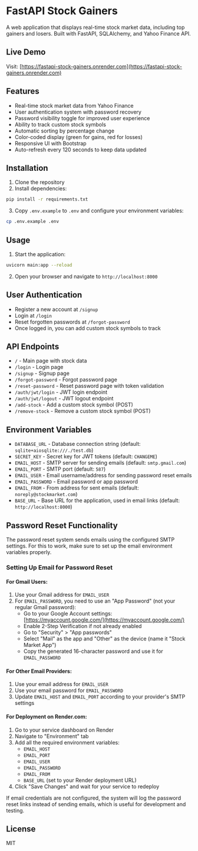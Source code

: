 # FastAPI Stock Gainers

A web application that displays real-time stock market data, including top gainers and losers. Built with FastAPI, SQLAlchemy, and Yahoo Finance API.

## Live Demo

Visit: [https://fastapi-stock-gainers.onrender.com](https://fastapi-stock-gainers.onrender.com)

## Features

- Real-time stock market data from Yahoo Finance
- User authentication system with password recovery
- Password visibility toggle for improved user experience
- Ability to track custom stock symbols
- Automatic sorting by percentage change
- Color-coded display (green for gains, red for losses)
- Responsive UI with Bootstrap
- Auto-refresh every 120 seconds to keep data updated

## Installation

1. Clone the repository
2. Install dependencies:
```bash
pip install -r requirements.txt
```
3. Copy `.env.example` to `.env` and configure your environment variables:
```bash
cp .env.example .env
```

## Usage

1. Start the application:
```bash
uvicorn main:app --reload
```

2. Open your browser and navigate to `http://localhost:8000`

## User Authentication

- Register a new account at `/signup`
- Login at `/login`
- Reset forgotten passwords at `/forgot-password`
- Once logged in, you can add custom stock symbols to track

## API Endpoints

- `/` - Main page with stock data
- `/login` - Login page
- `/signup` - Signup page
- `/forgot-password` - Forgot password page
- `/reset-password` - Reset password page with token validation
- `/auth/jwt/login` - JWT login endpoint
- `/auth/jwt/logout` - JWT logout endpoint
- `/add-stock` - Add a custom stock symbol (POST)
- `/remove-stock` - Remove a custom stock symbol (POST)

## Environment Variables

- `DATABASE_URL` - Database connection string (default: `sqlite+aiosqlite:///./test.db`)
- `SECRET_KEY` - Secret key for JWT tokens (default: `CHANGEME`)
- `EMAIL_HOST` - SMTP server for sending emails (default: `smtp.gmail.com`)
- `EMAIL_PORT` - SMTP port (default: `587`)
- `EMAIL_USER` - Email username/address for sending password reset emails
- `EMAIL_PASSWORD` - Email password or app password
- `EMAIL_FROM` - From address for sent emails (default: `noreply@stockmarket.com`)
- `BASE_URL` - Base URL for the application, used in email links (default: `http://localhost:8000`)

## Password Reset Functionality

The password reset system sends emails using the configured SMTP settings. For this to work, make sure to set up the email environment variables properly.

### Setting Up Email for Password Reset

#### For Gmail Users:

1. Use your Gmail address for `EMAIL_USER`
2. For `EMAIL_PASSWORD`, you need to use an "App Password" (not your regular Gmail password):
   - Go to your Google Account settings: [https://myaccount.google.com/](https://myaccount.google.com/)
   - Enable 2-Step Verification if not already enabled
   - Go to "Security" > "App passwords"
   - Select "Mail" as the app and "Other" as the device (name it "Stock Market App")
   - Copy the generated 16-character password and use it for `EMAIL_PASSWORD`

#### For Other Email Providers:

1. Use your email address for `EMAIL_USER`
2. Use your email password for `EMAIL_PASSWORD`
3. Update `EMAIL_HOST` and `EMAIL_PORT` according to your provider's SMTP settings

#### For Deployment on Render.com:

1. Go to your service dashboard on Render
2. Navigate to "Environment" tab
3. Add all the required environment variables:
   - `EMAIL_HOST`
   - `EMAIL_PORT`
   - `EMAIL_USER`
   - `EMAIL_PASSWORD`
   - `EMAIL_FROM`
   - `BASE_URL` (set to your Render deployment URL)
4. Click "Save Changes" and wait for your service to redeploy

If email credentials are not configured, the system will log the password reset links instead of sending emails, which is useful for development and testing.

## License

MIT
